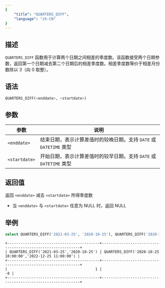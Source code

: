 ```yaml
---
{
    "title": "QUARTERS_DIFF",
    "language": "zh-CN"
}
---
```


## 描述

`QUARTERS_DIFF` 函数用于计算两个日期之间相差的季度数。该函数接受两个日期参数，返回第一个日期减去第二个日期后的相差季度数。相差季度数等价于相差月份数除以 3（向 0 取整）。

## 语法

```sql
QUARTERS_DIFF(<enddate>, <startdate>)
```

## 参数

| 参数            | 说明                                                      |
|---------------|---------------------------------------------------------|
| `<enddate>`   | 结束日期，表示计算差值时的较晚日期。支持 `DATE` 或 `DATETIME` 类型 |
| `<startdate>` | 开始日期，表示计算差值时的较早日期。支持 `DATE` 或 `DATETIME` 类型 |

## 返回值

返回 `<enddate>` 减去 `<startdate>` 所得季度数
- 当 `<enddate>` 与 `<startdate>` 任意为 NULL 时，返回 NULL

## 举例

```sql
select QUARTERS_DIFF('2021-03-25', '2020-10-25'), QUARTERS_DIFF('2020-10-25 10:00:00', '2022-12-25 11:00:00');
```

```text
+------------------------------------------+------------------------------------------------------------+
| QUARTERS_DIFF('2021-03-25','2020-10-25') | QUARTERS_DIFF('2020-10-25 10:00:00','2022-12-25 11:00:00') |
+------------------------------------------+------------------------------------------------------------+
|                                        1 |                                                         -8 |
+------------------------------------------+------------------------------------------------------------+
```
